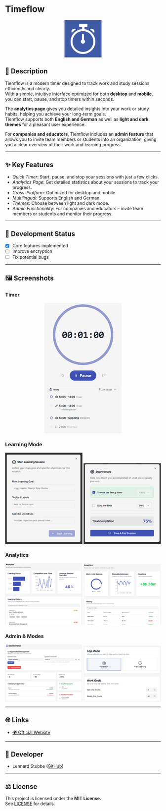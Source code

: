 # Timeflow

<!-- App Icon -->
<p align="center">
  <img src="public/Icon-BG.png" alt="App Icon" width="120"/>
</p>

## 📝 Description
Tiemflow is a modern timer designed to track work and study sessions efficiently and clearly.  
With a simple, intuitive interface optimized for both **desktop** and **mobile**, you can start, pause, and stop timers within seconds.  

The **analytics page** gives you detailed insights into your work or study habits, helping you achieve your long-term goals.  
Tiemflow supports both **English and German** as well as **light and dark themes** for a pleasant user experience.  

For **companies and educators**, Tiemflow includes an **admin feature** that allows you to invite team members or students into an organization, giving you a clear overview of their work and learning progress.  

---

## ✨ Key Features
- *Quick Timer*: Start, pause, and stop your sessions with just a few clicks.  
- *Analytics Page*: Get detailed statistics about your sessions to track your progress.  
- *Cross-Platform*: Optimized for desktop and mobile.  
- *Multilingual*: Supports English and German.  
- *Themes*: Choose between light and dark mode.  
- *Admin Functionality*: For companies and educators – invite team members or students and monitor their progress.  

---

## 🚀 Development Status
- [x] Core features implemented  
- [ ] Improve encryption  
- [ ] Fix potential bugs  

---

## 🖼️ Screenshots

### Timer
<p align="center">
  <img src="Screenshot-Timer.png" width="250"/>
</p>

### Learning Mode
<p align="center">
  <img src="Screenshot-Lerning-Mode.png" width="250"/>
  <img src="Screenshot-End-Learning.png" width="250"/>
</p>

### Analytics
<p align="center">
  <img src="Screenshot-Analyse-Learning.png" width="250"/>
  <img src="Screenshot-Analyse-Working.png" width="250"/>
</p>

### Admin & Modes
<p align="center">
  <img src="Screenshot-Admin.png" width="250"/>
  <img src="Screenshot-App-Modes.png" width="250"/>
</p>

---

## 🌐 Links
- [🌍 Official Website](https://timeflow.leshift.de/)

---

## 👤 Developer
- Lennard Stubbe ([GitHub](https://github.com/LS-Studios))

---

## ⚖️ License
This project is licensed under the **MIT License**.  
See [LICENSE](LICENSE) for details.